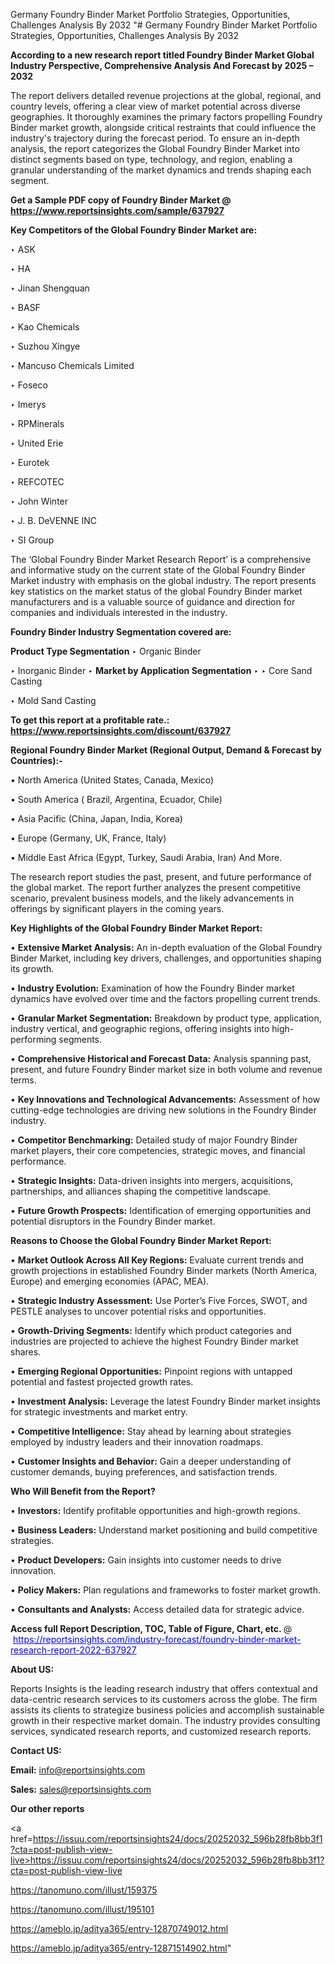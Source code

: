 Germany Foundry Binder Market Portfolio Strategies, Opportunities, Challenges Analysis By 2032
"# Germany Foundry Binder Market Portfolio Strategies, Opportunities, Challenges Analysis By 2032

<strong>According to a new research report titled Foundry Binder Market Global Industry Perspective, Comprehensive Analysis And Forecast by 2025 – 2032</strong>

The report delivers detailed revenue projections at the global, regional, and country levels, offering a clear view of market potential across diverse geographies. It thoroughly examines the primary factors propelling Foundry Binder market growth, alongside critical restraints that could influence the industry's trajectory during the forecast period. To ensure an in-depth analysis, the report categorizes the Global Foundry Binder Market into distinct segments based on type, technology, and region, enabling a granular understanding of the market dynamics and trends shaping each segment.

<strong>Get a Sample PDF copy of Foundry Binder Market </strong><strong>@<a href=https://www.reportsinsights.com/sample/637927 style=color:#0000ff;> https://www.reportsinsights.com/sample/637927</a></strong></font>

<strong>Key Competitors of the Global Foundry Binder Market are:</strong>

‣ ASK

‣ HA

‣ Jinan Shengquan

‣ BASF

‣ Kao Chemicals

‣ Suzhou Xingye

‣ Mancuso Chemicals Limited

‣ Foseco

‣ Imerys

‣ RPMinerals

‣ United Erie

‣ Eurotek

‣ REFCOTEC

‣ John Winter

‣ J. B. DeVENNE INC

‣ SI Group

The ‘Global Foundry Binder Market Research Report’ is a comprehensive and informative study on the current state of the Global Foundry Binder Market industry with emphasis on the global industry. The report presents key statistics on the market status of the global Foundry Binder market manufacturers and is a valuable source of guidance and direction for companies and individuals interested in the industry.

<strong>Foundry Binder Industry Segmentation covered are:</strong>

<strong>Product Type Segmentation</strong>
‣
Organic Binder

‣ Inorganic Binder
‣ 
<strong>Market by Application Segmentation</strong>
‣
‣  Core Sand Casting

‣ Mold Sand Casting

<strong>To get this report at a profitable rate.: <a href=https://www.reportsinsights.com/discount/637927 style=color:#0000ff;>https://www.reportsinsights.com/discount/637927</a></strong></font>

<strong>Regional Foundry Binder Market (Regional Output, Demand &amp; Forecast by Countries):-</strong>

• North America (United States, Canada, Mexico)

• South America ( Brazil, Argentina, Ecuador, Chile)

• Asia Pacific (China, Japan, India, Korea)

• Europe (Germany, UK, France, Italy)

• Middle East Africa (Egypt, Turkey, Saudi Arabia, Iran) And More.

The research report studies the past, present, and future performance of the global market. The report further analyzes the present competitive scenario, prevalent business models, and the likely advancements in offerings by significant players in the coming years.

<strong>Key Highlights of the Global Foundry Binder Market Report:</strong>

• <strong>Extensive Market Analysis:</strong> An in-depth evaluation of the Global Foundry Binder Market, including key drivers, challenges, and opportunities shaping its growth.

• <strong>Industry Evolution:</strong> Examination of how the Foundry Binder market dynamics have evolved over time and the factors propelling current trends.

• <strong>Granular Market Segmentation:</strong> Breakdown by product type, application, industry vertical, and geographic regions, offering insights into high-performing segments.

• <strong>Comprehensive Historical and Forecast Data:</strong> Analysis spanning past, present, and future Foundry Binder market size in both volume and revenue terms.

• <strong>Key Innovations and Technological Advancements:</strong> Assessment of how cutting-edge technologies are driving new solutions in the Foundry Binder industry.

• <strong>Competitor Benchmarking:</strong> Detailed study of major Foundry Binder market players, their core competencies, strategic moves, and financial performance.

• <strong>Strategic Insights:</strong> Data-driven insights into mergers, acquisitions, partnerships, and alliances shaping the competitive landscape.

• <strong>Future Growth Prospects:</strong> Identification of emerging opportunities and potential disruptors in the Foundry Binder market.

<strong>Reasons to Choose the Global Foundry Binder Market Report:</strong>

• <strong>Market Outlook Across All Key Regions:</strong> Evaluate current trends and growth projections in established Foundry Binder markets (North America, Europe) and emerging economies (APAC, MEA).

• <strong>Strategic Industry Assessment:</strong> Use Porter’s Five Forces, SWOT, and PESTLE analyses to uncover potential risks and opportunities.

• <strong>Growth-Driving Segments:</strong> Identify which product categories and industries are projected to achieve the highest Foundry Binder market shares.

• <strong>Emerging Regional Opportunities:</strong> Pinpoint regions with untapped potential and fastest projected growth rates.

• <strong>Investment Analysis:</strong> Leverage the latest Foundry Binder market insights for strategic investments and market entry.

• <strong>Competitive Intelligence:</strong> Stay ahead by learning about strategies employed by industry leaders and their innovation roadmaps.

• <strong>Customer Insights and Behavior:</strong> Gain a deeper understanding of customer demands, buying preferences, and satisfaction trends.

<strong>Who Will Benefit from the Report?</strong>

• <strong>Investors:</strong> Identify profitable opportunities and high-growth regions.

• <strong>Business Leaders:</strong> Understand market positioning and build competitive strategies.

• <strong>Product Developers:</strong> Gain insights into customer needs to drive innovation.

• <strong>Policy Makers:</strong> Plan regulations and frameworks to foster market growth.

• <strong>Consultants and Analysts:</strong> Access detailed data for strategic advice.
</ul>
<strong>Access full Report Description, TOC, Table of Figure, Chart, etc. </strong>@  <a href=https://reportsinsights.com/industry-forecast/foundry-binder-market-research-report-2022-637927 style=color:#0000ff;>https://reportsinsights.com/industry-forecast/foundry-binder-market-research-report-2022-637927</a></font>

<strong><strong>About US</strong>:</strong>

Reports Insights is the leading research industry that offers contextual and data-centric research services to its customers across the globe. The firm assists its clients to strategize business policies and accomplish sustainable growth in their respective market domain. The industry provides consulting services, syndicated research reports, and customized research reports.

<strong>Contact US:</strong>

<p class=""""><b>Email:</b> <a href=mailto:info@reportsinsights.com>info@reportsinsights.com</a></p>
<p class=""""><b>Sales:</b> <a href=mailto:sales@reportsinsights.com>sales@reportsinsights.com</a></p>

<strong>Our other reports</strong>

<a href=https://issuu.com/reportsinsights24/docs/20252032_596b28fb8bb3f1?cta=post-publish-view-live>https://issuu.com/reportsinsights24/docs/20252032_596b28fb8bb3f1?cta=post-publish-view-live</a>

<a href=https://tanomuno.com/illust/159375>https://tanomuno.com/illust/159375</a>

<a href=https://tanomuno.com/illust/195101>https://tanomuno.com/illust/195101</a>

<a href=https://ameblo.jp/aditya365/entry-12870749012.html>https://ameblo.jp/aditya365/entry-12870749012.html</a>

<a href=https://ameblo.jp/aditya365/entry-12871514902.html>https://ameblo.jp/aditya365/entry-12871514902.html</a>"
